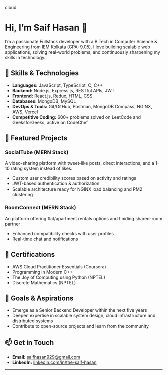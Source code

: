 cloud 
# Hi, I’m Saif Hasan 👋

I’m a passionate Fullstack developer with a B.Tech in Computer Science & Engineering from IEM Kolkata (GPA: 9.05). I love building scalable web applications, solving real-world problems, and continuously sharpening my skills in technology.

## 🚀 Skills & Technologies

- **Languages:** JavaScript, TypeScript, C, C++
- **Backend:** Node.js, Express.js, RESTful APIs, JWT
- **Frontend:** React.js, Redux, HTML, CSS
- **Databases:** MongoDB, MySQL
- **DevOps & Tools:** Git/GitHub, Postman, MongoDB Compass, NGINX, AWS, Vercel
- **Competitive Coding:** 600+ problems solved on LeetCode and GeeksforGeeks, active on CodeChef

## 📂 Featured Projects

### SocialTube (MERN Stack)
A video-sharing platform with tweet-like posts, direct interactions, and a 1–10 rating system instead of likes.
- Custom user credibility scores based on activity and ratings
- JWT-based authentication & authorization
- Scalable architecture ready for NGINX load balancing and PM2 clustering

### RoomConnect (MERN Stack)
An platform offering flat/apartment rentals options and finiding shared-room partner .
- Enhanced compatibility checks with user profiles
- Real-time chat and notifications

## 🏅 Certifications

- AWS Cloud Practitioner Essentials (Coursera)
- Programming in Modern C++
- The Joy of Computing using Python (NPTEL)
- Discrete Mathematics (NPTEL)

## 🎯 Goals & Aspirations

- Emerge as a Senior Backend Developer within the next five years
- Deepen expertise in scalable system design, cloud infrastructure and distributed systems
- Contribute to open-source projects and learn from the community

## 📫 Get in Touch

- **Email:** saifhasan929@gmail.com
- **LinkedIn:** [linkedin.com/in/the-saif-hasan](https://www.linkedin.com/in/the-saif-hasan/)

---

